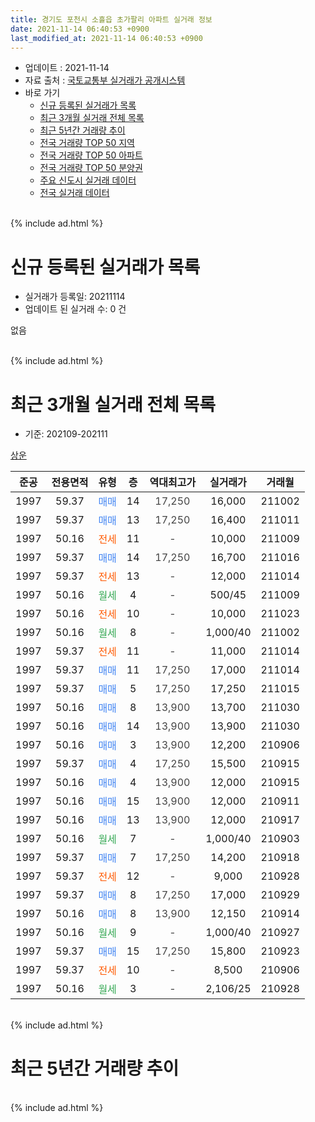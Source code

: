 ```yaml
---
title: 경기도 포천시 소흘읍 초가팔리 아파트 실거래 정보
date: 2021-11-14 06:40:53 +0900
last_modified_at: 2021-11-14 06:40:53 +0900
---
```


* 업데이트 : 2021-11-14
* 자료 출처 : [국토교통부 실거래가 공개시스템](http://rt.molit.go.kr)
* 바로 가기
    * [신규 등록된 실거래가 목록](#신규-등록된-실거래가-목록)
    * [최근 3개월 실거래 전체 목록](#최근-3개월-실거래-전체-목록)
    * [최근 5년간 거래량 추이](#최근-5년간-거래량-추이)
    * [전국 거래량 TOP 50 지역](https://inasie.github.io/apt-trade-info/최근-3개월-전국에서-가장-거래가-많이-발생한-지역)
    * [전국 거래량 TOP 50 아파트](https://inasie.github.io/apt-trade-info/최근-3개월-전국에서-가장-거래가-많이-발생한-아파트)
    * [전국 거래량 TOP 50 분양권](https://inasie.github.io/apt-trade-info/최근-3개월-전국에서-가장-거래가-많이-발생한-분양권)
    * [주요 신도시 실거래 데이터](https://inasie.github.io/apt-trade-info/주요-신도시)
    * [전국 실거래 데이터](https://inasie.github.io/apt-trade-info/전국)
<br>
{% include ad.html %}
<br>

# 신규 등록된 실거래가 목록
* 실거래가 등록일: 20211114
* 업데이트 된 실거래 수: 0 건

없음

<br>
{% include ad.html %}
<br>

# 최근 3개월 실거래 전체 목록
* 기준: 202109-202111


[상운](https://search.naver.com/search.naver?query=%EA%B2%BD%EA%B8%B0%EB%8F%84+%ED%8F%AC%EC%B2%9C%EC%8B%9C+%EC%86%8C%ED%9D%98%EC%9D%8D+%EC%B4%88%EA%B0%80%ED%8C%94%EB%A6%AC+%EC%83%81%EC%9A%B4)

|준공|전용면적|유형|층|역대최고가|실거래가|거래월|
|:---:|:---:|:---:|:---:|:---:|:---:|:---:|
|1997|59.37|<span style="color:#4285f3">매매</span>|14|<span style="color:#444444">17,250</span>|16,000|211002|
|1997|59.37|<span style="color:#4285f3">매매</span>|13|<span style="color:#444444">17,250</span>|16,400|211011|
|1997|50.16|<span style="color:#ff5a00">전세</span>|11|<span style="color:#444444">-</span>|10,000|211009|
|1997|59.37|<span style="color:#4285f3">매매</span>|14|<span style="color:#444444">17,250</span>|16,700|211016|
|1997|59.37|<span style="color:#ff5a00">전세</span>|13|<span style="color:#444444">-</span>|12,000|211014|
|1997|50.16|<span style="color:#34a853">월세</span>|4|<span style="color:#444444">-</span>|500/45|211009|
|1997|50.16|<span style="color:#ff5a00">전세</span>|10|<span style="color:#444444">-</span>|10,000|211023|
|1997|50.16|<span style="color:#34a853">월세</span>|8|<span style="color:#444444">-</span>|1,000/40|211002|
|1997|59.37|<span style="color:#ff5a00">전세</span>|11|<span style="color:#444444">-</span>|11,000|211014|
|1997|59.37|<span style="color:#4285f3">매매</span>|11|<span style="color:#444444">17,250</span>|17,000|211014|
|1997|59.37|<span style="color:#4285f3">매매</span>|5|<span style="color:#444444">17,250</span>|17,250|211015|
|1997|50.16|<span style="color:#4285f3">매매</span>|8|<span style="color:#444444">13,900</span>|13,700|211030|
|1997|50.16|<span style="color:#4285f3">매매</span>|14|<span style="color:#444444">13,900</span>|13,900|211030|
|1997|50.16|<span style="color:#4285f3">매매</span>|3|<span style="color:#444444">13,900</span>|12,200|210906|
|1997|59.37|<span style="color:#4285f3">매매</span>|4|<span style="color:#444444">17,250</span>|15,500|210915|
|1997|50.16|<span style="color:#4285f3">매매</span>|4|<span style="color:#444444">13,900</span>|12,000|210915|
|1997|50.16|<span style="color:#4285f3">매매</span>|15|<span style="color:#444444">13,900</span>|12,000|210911|
|1997|50.16|<span style="color:#4285f3">매매</span>|13|<span style="color:#444444">13,900</span>|12,000|210917|
|1997|50.16|<span style="color:#34a853">월세</span>|7|<span style="color:#444444">-</span>|1,000/40|210903|
|1997|59.37|<span style="color:#4285f3">매매</span>|7|<span style="color:#444444">17,250</span>|14,200|210918|
|1997|59.37|<span style="color:#ff5a00">전세</span>|12|<span style="color:#444444">-</span>|9,000|210928|
|1997|59.37|<span style="color:#4285f3">매매</span>|8|<span style="color:#444444">17,250</span>|17,000|210929|
|1997|50.16|<span style="color:#4285f3">매매</span>|8|<span style="color:#444444">13,900</span>|12,150|210914|
|1997|50.16|<span style="color:#34a853">월세</span>|9|<span style="color:#444444">-</span>|1,000/40|210927|
|1997|59.37|<span style="color:#4285f3">매매</span>|15|<span style="color:#444444">17,250</span>|15,800|210923|
|1997|59.37|<span style="color:#ff5a00">전세</span>|10|<span style="color:#444444">-</span>|8,500|210906|
|1997|50.16|<span style="color:#34a853">월세</span>|3|<span style="color:#444444">-</span>|2,106/25|210928|


<br>
{% include ad.html %}
<br>

# 최근 5년간 거래량 추이


<div style="width:100%;">
    <canvas id="deal_progress" height="200"></canvas>
</div>

<script>
new Chart(document.getElementById("deal_progress"), {
    type: 'line',
    data: {
        labels: ['201611','201612','201701','201702','201703','201704','201705','201706','201707','201708','201709','201710','201711','201712','201801','201802','201803','201804','201805','201806','201807','201808','201809','201810','201811','201812','201901','201902','201903','201904','201905','201906','201907','201908','201909','201910','201911','201912','202001','202002','202003','202004','202005','202006','202007','202008','202009','202010','202011','202012','202101','202102','202103','202104','202105','202106','202107','202108','202109','202110','202111'],
        datasets: [{
            label: '매매',
            pointRadius: 1,
            data: [7, 10, 2, 12, 11, 11, 5, 6, 9, 8, 1, 4, 2, 5, 5, 2, 7, 5, 3, 5, 3, 3, 0, 6, 1, 6, 5, 5, 4, 3, 3, 3, 2, 4, 5, 2, 0, 4, 3, 6, 1, 10, 2, 5, 6, 5, 6, 7, 3, 15, 34, 14, 21, 26, 18, 15, 3, 8, 9, 7, 0],
            borderColor: "rgba(255, 201, 14, 1)",
            backgroundColor: "rgba(255, 201, 14, 0.5)",
            fill: false,
            lineTension: 0
        },{
            label: '전월세',
            pointRadius: 1,
            data: [3, 8, 4, 4, 12, 8, 9, 8, 4, 7, 10, 3, 4, 3, 7, 8, 5, 11, 4, 5, 8, 10, 4, 3, 6, 1, 1, 7, 9, 7, 7, 1, 2, 7, 7, 4, 4, 1, 8, 7, 6, 7, 6, 7, 7, 8, 5, 4, 5, 4, 3, 10, 13, 26, 13, 11, 6, 7, 5, 6, 0],
            borderColor: "rgba(0, 141, 185, 1)",
            backgroundColor: "rgba(0, 141, 185, 0.5)",
            fill: false,
            lineTension: 0
        }
        ]
    },
    options: {
        responsive: true,
        title: {
            display: false
        },
        tooltips: {
            mode: 'index',
            intersect: false
        },
        hover: {
            mode: 'nearest',
            intersect: true
        },
        scales: {
            xAxes: [{
                display: true,
                scaleLabel: {
                    display: true,
                    labelString: '년/월'
                }
            }],
            yAxes: [{
                display: true,
                ticks: {
                    suggestedMin: 0,
                },
                scaleLabel: {
                    display: true,
                    labelString: '실거래 수'
                }
            }]
        }
    }
});

</script>


<br>
{% include ad.html %}
<br>

